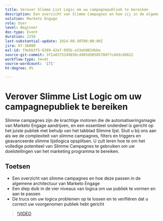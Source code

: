 ```yaml
---
title: Verover Slimme List Logic om uw campagnepubliek te bereiken
description: Een overzicht van Slimme Campagnes en hoe zij in de algemene architectuur van Marketo Engage passen A diep duik in de vier niveaus van logica om uw publiekTricks te vormen en aan te passen om uw logica problemen op te lossen en te verifiëren dat u correct uw bedoeld publiek hebt gericht
solution: Marketo Engage
role: User
level: Beginner
doc-type: Event
duration: 2250
last-substantial-update: 2024-08-30T00:00:00Z
jira: KT-16000
exl-id: f9ebb3f5-6389-42af-995b-a33eb9024bbe
source-git-commit: 3f2a8375249858c4905d9058570dffcd4dcd8622
workflow-type: tm+mt
source-wordcount: '171'
ht-degree: 0%

---
```


# Verover Slimme List Logic om uw campagnepubliek te bereiken

Slimme campagnes zijn de krachtige motoren die de automatiseringsmagie van Marketo Engage aandrijven, en een essentieel onderdeel is gericht op het juiste publiek met behulp van het tabblad Slimme lijst. Sluit u bij ons aan als we de complexiteit van slimme campagnes, filters en triggers en geavanceerde slimme lijstlogica opsplitsen. U zult leren hoe te om het volledige potentieel van Slimme Campagnes te gebruiken om uw doelstellingen van het marketing programma te bereiken.

## Toetsen

* Een overzicht van slimme campagnes en hoe deze passen in de algemene architectuur van Marketo Engage
* Een diep duik in de vier niveaus van logica om uw publiek te vormen en aan te passen
* De trucs om uw logica problemen op te lossen en te verifiëren dat u correct uw voorgenomen publiek hebt gericht

>[!VIDEO](https://video.tv.adobe.com/v/3432943/?learn=on)
